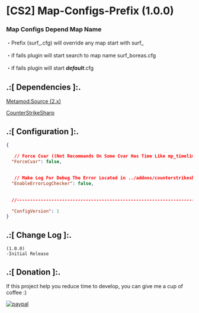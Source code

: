 # [CS2] Map-Configs-Prefix (1.0.0)

### Map Configs Depend Map Name

・Prefix (surf_.cfg) will override any map start with surf_

・if fails plugin will start search to map name surf_boreas.cfg

・if fails plugin will start ___default___.cfg



## .:[ Dependencies ]:.
[Metamod:Source (2.x)](https://www.sourcemm.net/downloads.php/?branch=master)

[CounterStrikeSharp](https://github.com/roflmuffin/CounterStrikeSharp/releases)

## .:[ Configuration ]:.
```json
{
	
   // Force Cvar ((Not Recommands On Some Cvar Has Time Like mp_timelimit))
  "ForceCvar": false,
  
  
   // Make Log For Debug The Error Located in ../addons/counterstrikesharp/plugins/Map_Configs_Prefix/ErrorLogs/
  "EnableErrorLogChecker": false,
  
  
  //-----------------------------------------------------------------------------------------
  
  "ConfigVersion": 1
}
```


## .:[ Change Log ]:.
```
(1.0.0)
-Initial Release
```

## .:[ Donation ]:.

If this project help you reduce time to develop, you can give me a cup of coffee :)

[![paypal](https://www.paypalobjects.com/en_US/i/btn/btn_donateCC_LG.gif)](https://paypal.me/oQYh)
